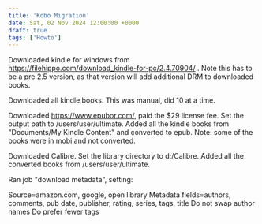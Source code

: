 ```yaml
---
title: 'Kobo Migration'
date: Sat, 02 Nov 2024 12:00:00 +0000
draft: true
tags: ['Howto']
---
```


Downloaded kindle for windows from https://filehippo.com/download_kindle-for-pc/2.4.70904/ . Note this has to be a pre 2.5 version, as that version will add additional DRM to downloaded books.

Downloaded all kindle books. This was manual, did 10 at a time. 

Downloaded https://www.epubor.com/, paid the $29 license fee. Set the output path to /users/user/ultimate. Added all the kindle books from "Documents/My Kindle Content" and converted to epub. Note: some of the books were in mobi and not converted.

Downloaded Calibre. Set the library directory to d:/Calibre. Added all the converted books from /users/user/ultimate. 

Ran job "download metadata", setting:

Source=amazon.com, google, open library
Metadata fields=authors, comments, pub date, publisher, rating, series, tags, title
Do not swap author names 
Do prefer fewer tags


